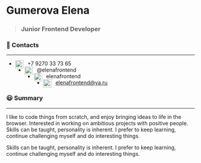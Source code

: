 # Gumerova Elena  
> ### Junior Frontend Developer
### :wave: Contacts
***

* [<img align="left" alt="Elena Gumerova phone" width="22px" src="https://elenafrontend.github.io/portfolio/img/icons/old-typical-phone.svg" />][phone]&nbsp;&nbsp;+7&nbsp;9270&nbsp;33&nbsp;73&nbsp;65  
* [<img align="left" alt="Elena Gumerova telegram" width="22px" src="https://elenafrontend.github.io/portfolio/img/icons/telegram.svg" />][telegram]&nbsp;&nbsp;@elenafrontend  
* [<img align="left" alt="Elena Gumerova linkedin" width="22px" src="https://elenafrontend.github.io/portfolio/img/icons/linkedin.svg" />][linkedin]&nbsp;&nbsp;elenafrontend  
* [<img align="left" alt="Elena Gumerova email" width="22px" src="https://elenafrontend.github.io/portfolio/img/icons/email.svg" />][email]&nbsp;&nbsp;elenafrontend@ya.ru  

### :smiley: Summary  
***

I like to code things from scratch, and enjoy bringing ideas to life in the browser. Interested in working on ambitious projects with positive people. Skills can be taught, personality is inherent. I prefer to keep learning, continue challenging myself and do interesting things.


Skills can be taught, personality is inherent. I prefer to keep learning, continue challenging myself and do interesting things.

[phone]: tel:+79270337365 "mobile"
[telegram]: https://t.me/elenafrontend "telegram"
[linkedin]: https://www.linkedin.com/in/elenafrontend/ "linkedin"
[email]: https://www.linkedin.com/in/elenafrontend/ "email"
